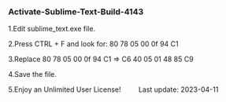 ### Activate-Sublime-Text-Build-4143

1.Edit sublime_text.exe file.

2.Press CTRL + F and look for: 80 78 05 00 0f 94 C1

3.Replace 80 78 05 00 0f 94 C1 => C6 40 05 01 48 85 C9

4.Save the file.

5.Enjoy an Unlimited User License!
&emsp;&emsp;
Last update: 2023-04-11
